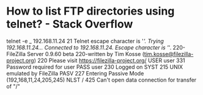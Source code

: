 
# How to list FTP directories using telnet? - Stack Overflow
telnet -e _ 192.168.11.24 21
Telnet escape character is '_'.
Trying 192.168.11.24...
Connected to 192.168.11.24.
Escape character is '_'.
220-FileZilla Server 0.9.60 beta
220-written by Tim Kosse (tim.kosse@filezilla-project.org)
220 Please visit https://filezilla-project.org/
USER user
331 Password required for user
PASS user
230 Logged on
SYST
215 UNIX emulated by FileZilla
PASV
227 Entering Passive Mode (192,168,11,24,205,245)
NLST /
425 Can't open data connection for transfer of "/"
